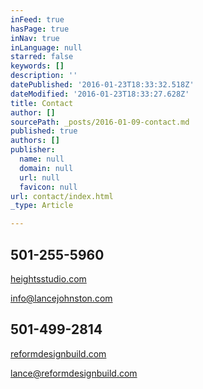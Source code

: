 ```yaml
---
inFeed: true
hasPage: true
inNav: true
inLanguage: null
starred: false
keywords: []
description: ''
datePublished: '2016-01-23T18:33:32.518Z'
dateModified: '2016-01-23T18:33:27.628Z'
title: Contact
author: []
sourcePath: _posts/2016-01-09-contact.md
published: true
authors: []
publisher:
  name: null
  domain: null
  url: null
  favicon: null
url: contact/index.html
_type: Article

---
```

## 

## 

## 501-255-5960  
[heightsstudio.com][0]

info@lancejohnston.com

## 501-499-2814  
[reformdesignbuild.com][1]

lance@reformdesignbuild.com

## 



[0]: https://thegrid.ai/lance-johnston-photographer/
[1]: https://thegrid.ai/reform-design-build/
